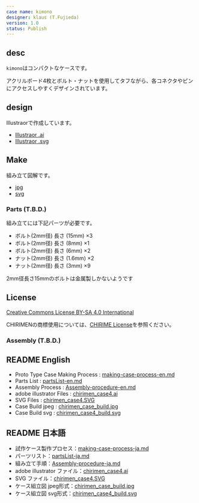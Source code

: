 ```yaml
---
case name: kimono
designer: klaus (T.Fujieda)
version: 1.0
status: Publish
---
```


## desc

`kimono`はコンパクトなケースです。

アクリルボード4枚とボルト・ナットを使用してタフながら、各コネクタやピンにアクセスしやすくデザインされています。

## design

Illustraorで作成しています。

- [Illustraor .ai](./chirimen_case4.ai)
- [Illustraor .svg](./chirimen_case4.svg)

## Make

組み立て図解です。

- [jpg](./chirimen_case_build.jpg)
- [svg](./chirimen_case_build.svg)

### Parts (T.B.D.)

組み立てには下記パーツが必要です。

- ボルト(2mm径) 長さ (15mm) ×3
- ボルト(2mm径) 長さ (8mm) ×1
- ボルト(2mm径) 長さ (6mm) ×2
- ナット(2mm径) 長さ (1.6mm) ×2
- ナット(2mm径) 長さ (3mm) ×9
 
2mm径長さ15mmのボルトは金属製しかないようです

## License

[Creative Commons License BY-SA 4.0 International](https://creativecommons.org/licenses/by-sa/4.0/deed.ja)

CHIRIMENの商標使用については、[CHIRIME License](https://chirimen.org/license/)を参照ください。

### Assembly (T.B.D.)


## README English
* Proto Type Case Making Process : [making-case-process-en.md](making-case-process-en.md)
* Parts List : [partsList-en.md](partsList-en.md)
* Assembly Process : [Assembly-procedure-en.md](Assembly-procedure-en.md)
* adobe illustrator Files : [chirimen_case4.ai](chirimen_case4.ai)
* SVG Files : [chirimen_case4.SVG](chirimen_case4.SVG)
* Case Build jpeg : [chirimen_case_build.jpg](chirimen_case_build.jpg)
* Case Build svg : [chirimen_case4_build.svg](chirimen_case4_build.svg)

## README 日本語
* 試作ケース製作プロセス：[making-case-process-ja.md](making-case-process-ja.md)
* パーツリスト：[partsList-ja.md](partsList-ja.md)
* 組み立て手順：[Assembly-procedure-ja.md](Assembly-procedure-ja.md)
* adobe illustrator ファイル：[chirimen_case4.ai](chirimen_case4.ai)
* SVG ファイル：[chirimen_case4.SVG](chirimen_case4.SVG)
* ケース組立図 jpeg形式：[chirimen_case_build.jpg](chirimen_case_build.jpg)
* ケース組立図 svg形式：[chirimen_case4_build.svg](chirimen_case4_build.svg)
